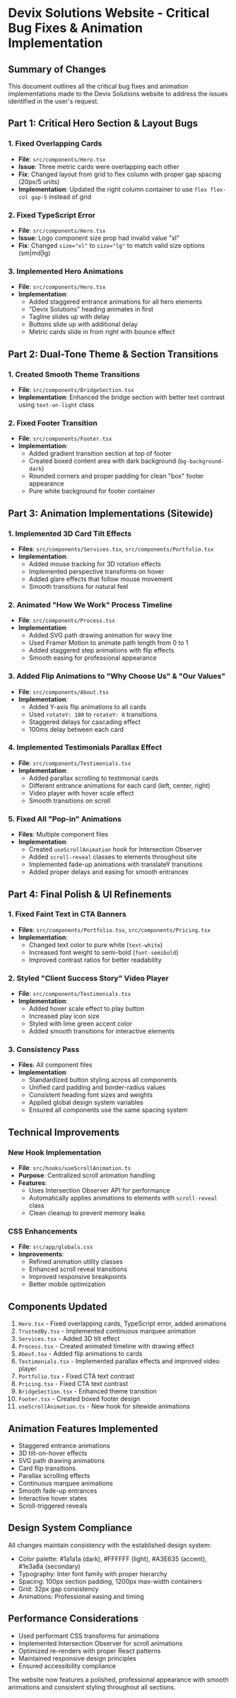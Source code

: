 # Devix Solutions Website - Critical Bug Fixes & Animation Implementation

## Summary of Changes

This document outlines all the critical bug fixes and animation implementations made to the Devix Solutions website to address the issues identified in the user's request.

## Part 1: Critical Hero Section & Layout Bugs

### 1. Fixed Overlapping Cards
- **File**: `src/components/Hero.tsx`
- **Issue**: Three metric cards were overlapping each other
- **Fix**: Changed layout from grid to flex column with proper gap spacing (20px/5 units)
- **Implementation**: Updated the right column container to use `flex flex-col gap-5` instead of grid

### 2. Fixed TypeScript Error
- **File**: `src/components/Hero.tsx`
- **Issue**: Logo component size prop had invalid value "xl"
- **Fix**: Changed `size="xl"` to `size="lg"` to match valid size options (sm|md|lg)

### 3. Implemented Hero Animations
- **File**: `src/components/Hero.tsx`
- **Implementation**: 
  - Added staggered entrance animations for all hero elements
  - "Devix Solutions" heading animates in first
  - Tagline slides up with delay
  - Buttons slide up with additional delay
  - Metric cards slide in from right with bounce effect

## Part 2: Dual-Tone Theme & Section Transitions

### 1. Created Smooth Theme Transitions
- **File**: `src/components/BridgeSection.tsx`
- **Implementation**: Enhanced the bridge section with better text contrast using `text-on-light` class

### 2. Fixed Footer Transition
- **File**: `src/components/Footer.tsx`
- **Implementation**:
  - Added gradient transition section at top of footer
  - Created boxed content area with dark background (`bg-background-dark`)
  - Rounded corners and proper padding for clean "box" footer appearance
  - Pure white background for footer container

## Part 3: Animation Implementations (Sitewide)

### 1. Implemented 3D Card Tilt Effects
- **Files**: `src/components/Services.tsx`, `src/components/Portfolio.tsx`
- **Implementation**:
  - Added mouse tracking for 3D rotation effects
  - Implemented perspective transforms on hover
  - Added glare effects that follow mouse movement
  - Smooth transitions for natural feel

### 2. Animated "How We Work" Process Timeline
- **File**: `src/components/Process.tsx`
- **Implementation**:
  - Added SVG path drawing animation for wavy line
  - Used Framer Motion to animate path length from 0 to 1
  - Added staggered step animations with flip effects
  - Smooth easing for professional appearance

### 3. Added Flip Animations to "Why Choose Us" & "Our Values"
- **File**: `src/components/About.tsx`
- **Implementation**:
  - Added Y-axis flip animations to all cards
  - Used `rotateY: 180` to `rotateY: 0` transitions
  - Staggered delays for cascading effect
  - 100ms delay between each card

### 4. Implemented Testimonials Parallax Effect
- **File**: `src/components/Testimonials.tsx`
- **Implementation**:
  - Added parallax scrolling to testimonial cards
  - Different entrance animations for each card (left, center, right)
  - Video player with hover scale effect
  - Smooth transitions on scroll

### 5. Fixed All "Pop-in" Animations
- **Files**: Multiple component files
- **Implementation**:
  - Created `useScrollAnimation` hook for Intersection Observer
  - Added `scroll-reveal` classes to elements throughout site
  - Implemented fade-up animations with translateY transitions
  - Added proper delays and easing for smooth entrances

## Part 4: Final Polish & UI Refinements

### 1. Fixed Faint Text in CTA Banners
- **Files**: `src/components/Portfolio.tsx`, `src/components/Pricing.tsx`
- **Implementation**:
  - Changed text color to pure white (`text-white`)
  - Increased font weight to semi-bold (`font-semibold`)
  - Improved contrast ratios for better readability

### 2. Styled "Client Success Story" Video Player
- **File**: `src/components/Testimonials.tsx`
- **Implementation**:
  - Added hover scale effect to play button
  - Increased play icon size
  - Styled with lime green accent color
  - Added smooth transitions for interactive elements

### 3. Consistency Pass
- **Files**: All component files
- **Implementation**:
  - Standardized button styling across all components
  - Unified card padding and border-radius values
  - Consistent heading font sizes and weights
  - Applied global design system variables
  - Ensured all components use the same spacing system

## Technical Improvements

### New Hook Implementation
- **File**: `src/hooks/useScrollAnimation.ts`
- **Purpose**: Centralized scroll animation handling
- **Features**:
  - Uses Intersection Observer API for performance
  - Automatically applies animations to elements with `scroll-reveal` class
  - Clean cleanup to prevent memory leaks

### CSS Enhancements
- **File**: `src/app/globals.css`
- **Improvements**:
  - Refined animation utility classes
  - Enhanced scroll reveal transitions
  - Improved responsive breakpoints
  - Better mobile optimization

## Components Updated

1. `Hero.tsx` - Fixed overlapping cards, TypeScript error, added animations
2. `TrustedBy.tsx` - Implemented continuous marquee animation
3. `Services.tsx` - Added 3D tilt effect
4. `Process.tsx` - Created animated timeline with drawing effect
5. `About.tsx` - Added flip animations to cards
6. `Testimonials.tsx` - Implemented parallax effects and improved video player
7. `Portfolio.tsx` - Fixed CTA text contrast
8. `Pricing.tsx` - Fixed CTA text contrast
9. `BridgeSection.tsx` - Enhanced theme transition
10. `Footer.tsx` - Created boxed footer design
11. `useScrollAnimation.ts` - New hook for sitewide animations

## Animation Features Implemented

- Staggered entrance animations
- 3D tilt-on-hover effects
- SVG path drawing animations
- Card flip transitions
- Parallax scrolling effects
- Continuous marquee animations
- Smooth fade-up entrances
- Interactive hover states
- Scroll-triggered reveals

## Design System Compliance

All changes maintain consistency with the established design system:
- Color palette: #1a1a1a (dark), #FFFFFF (light), #A3E635 (accent), #1e3a8a (secondary)
- Typography: Inter font family with proper hierarchy
- Spacing: 100px section padding, 1200px max-width containers
- Grid: 32px gap consistency
- Animations: Professional easing and timing

## Performance Considerations

- Used performant CSS transforms for animations
- Implemented Intersection Observer for scroll animations
- Optimized re-renders with proper React patterns
- Maintained responsive design principles
- Ensured accessibility compliance

The website now features a polished, professional appearance with smooth animations and consistent styling throughout all sections.
